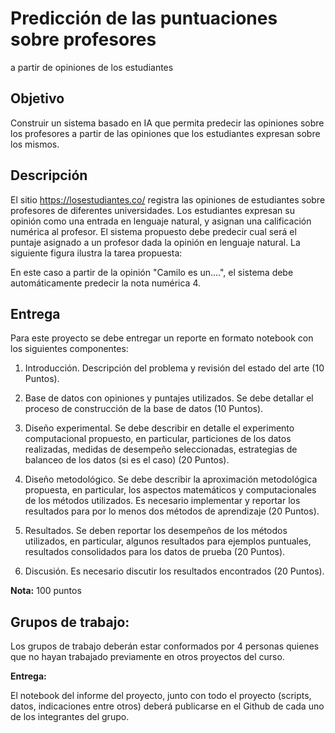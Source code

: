 # Predicción de las puntuaciones sobre profesores
a partir de opiniones de los estudiantes

## Objetivo

Construir un sistema basado en IA que permita predecir las opiniones
sobre los profesores a partir de las opiniones que los estudiantes
expresan sobre los mismos.

## Descripción

El sitio <https://losestudiantes.co/>
registra las opiniones de estudiantes sobre profesores de diferentes
universidades. Los estudiantes expresan su opinión como una entrada en
lenguaje natural, y asignan una calificación numérica al
profesor. El sistema propuesto debe predecir cual será el puntaje
asignado a un profesor dada la opinión en lenguaje natural. La siguiente
figura ilustra la tarea propuesta:

En este caso a partir de la opinión "Camilo es un....", el sistema debe
automáticamente predecir la nota numérica 4.

## Entrega

Para este proyecto se debe entregar un reporte en formato notebook con
los siguientes componentes:

1.  Introducción. Descripción del problema y revisión del estado del
    arte (10 Puntos).

2.  Base de datos con opiniones y puntajes utilizados. Se debe detallar
    el proceso de construcción de la base de datos (10 Puntos).

3.  Diseño experimental. Se debe describir en detalle el experimento
    computacional propuesto, en particular, particiones de los datos
    realizadas, medidas de desempeño seleccionadas, estrategias de
    balanceo de los datos (si es el caso) (20 Puntos).

4.  Diseño metodológico. Se debe describir la aproximación metodológica
    propuesta, en particular, los aspectos matemáticos y
    computacionales de los métodos utilizados. Es necesario
    implementar y reportar los resultados para por lo menos dos
    métodos de aprendizaje (20 Puntos).

5.  Resultados. Se deben reportar los desempeños de los métodos
    utilizados, en particular, algunos resultados para ejemplos
    puntuales, resultados consolidados para los datos de prueba (20
    Puntos).

6.  Discusión. Es necesario discutir los resultados encontrados (20
    Puntos).

**Nota:** 100 puntos

## Grupos de trabajo:

Los grupos de trabajo deberán estar conformados por 4 personas quienes
que no hayan trabajado previamente en otros proyectos del curso.

**Entrega:**

El notebook del informe del proyecto, junto con todo el proyecto
(scripts, datos, indicaciones entre otros) deberá publicarse en el
Github de cada uno de los integrantes del grupo.

